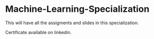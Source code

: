 # Machine-Learning-Specialization
This will have all the assigments and slides in this specialization.

Certificate available on linkedin.
